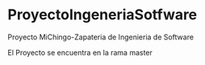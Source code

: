 # ProyectoIngeneriaSotfware
Proyecto MiChingo-Zapateria de Ingenieria de Software

El Proyecto se encuentra en la rama master

